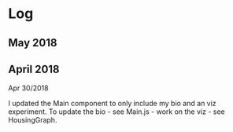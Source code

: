 # Log

## May 2018

## April 2018

Apr 30/2018

I updated the Main component to only include my bio and an viz experiment. To update the bio - see Main.js - work on the viz - see HousingGraph.
